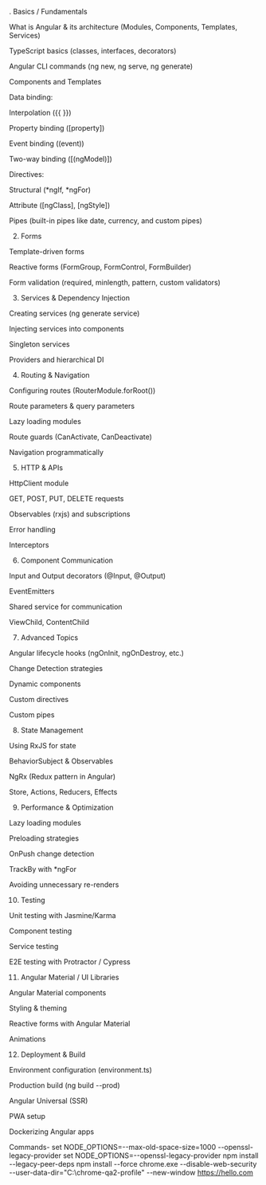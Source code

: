. Basics / Fundamentals

What is Angular & its architecture (Modules, Components, Templates, Services)

TypeScript basics (classes, interfaces, decorators)

Angular CLI commands (ng new, ng serve, ng generate)

Components and Templates

Data binding:

Interpolation ({{ }})

Property binding ([property])

Event binding ((event))

Two-way binding ([(ngModel)])

Directives:

Structural (*ngIf, *ngFor)

Attribute ([ngClass], [ngStyle])

Pipes (built-in pipes like date, currency, and custom pipes)

2. Forms

Template-driven forms

Reactive forms (FormGroup, FormControl, FormBuilder)

Form validation (required, minlength, pattern, custom validators)

3. Services & Dependency Injection

Creating services (ng generate service)

Injecting services into components

Singleton services

Providers and hierarchical DI

4. Routing & Navigation

Configuring routes (RouterModule.forRoot())

Route parameters & query parameters

Lazy loading modules

Route guards (CanActivate, CanDeactivate)

Navigation programmatically

5. HTTP & APIs

HttpClient module

GET, POST, PUT, DELETE requests

Observables (rxjs) and subscriptions

Error handling

Interceptors

6. Component Communication

Input and Output decorators (@Input, @Output)

EventEmitters

Shared service for communication

ViewChild, ContentChild

7. Advanced Topics

Angular lifecycle hooks (ngOnInit, ngOnDestroy, etc.)

Change Detection strategies

Dynamic components

Custom directives

Custom pipes

8. State Management

Using RxJS for state

BehaviorSubject & Observables

NgRx (Redux pattern in Angular)

Store, Actions, Reducers, Effects

9. Performance & Optimization

Lazy loading modules

Preloading strategies

OnPush change detection

TrackBy with *ngFor

Avoiding unnecessary re-renders

10. Testing

Unit testing with Jasmine/Karma

Component testing

Service testing

E2E testing with Protractor / Cypress

11. Angular Material / UI Libraries

Angular Material components

Styling & theming

Reactive forms with Angular Material

Animations

12. Deployment & Build

Environment configuration (environment.ts)

Production build (ng build --prod)

Angular Universal (SSR)

PWA setup

Dockerizing Angular apps


Commands-
set NODE_OPTIONS=--max-old-space-size=1000 --openssl-legacy-provider
set NODE_OPTIONS=--openssl-legacy-provider
npm install --legacy-peer-deps
npm install --force
chrome.exe --disable-web-security --user-data-dir="C:\chrome-qa2-profile" --new-window https://hello.com